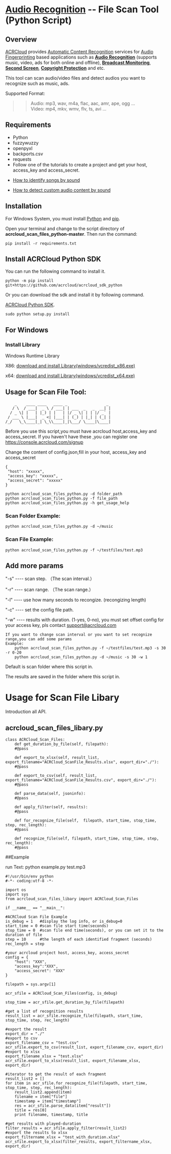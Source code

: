 # [Audio Recognition](https://www.acrcloud.com/music-recognition) -- File Scan Tool (Python Script)

## Overview
  [ACRCloud](https://www.acrcloud.com/) provides [Automatic Content Recognition](https://www.acrcloud.com/docs/introduction/automatic-content-recognition/) services for [Audio Fingerprinting](https://www.acrcloud.com/docs/introduction/audio-fingerprinting/) based applications such as **[Audio Recognition](https://www.acrcloud.com/music-recognition)** (supports music, video, ads for both online and offline), **[Broadcast Monitoring](https://www.acrcloud.com/broadcast-monitoring)**, **[Second Screen](https://www.acrcloud.com/second-screen-synchronization)**, **[Copyright Protection](https://www.acrcloud.com/copyright-protection-de-duplication)** and etc.<br>
  
  This tool can scan audio/video files and detect audios you want to recognize such as music, ads.

  Supported Format:
  
>>Audio: mp3, wav, m4a, flac, aac, amr, ape, ogg ...<br>
>>Video: mp4, mkv, wmv, flv, ts, avi ...

## Requirements

- Python
- fuzzywuzzy
- openpyxl
- backports.csv
- requests
- Follow one of the tutorials to create a project and get your host, access_key and access_secret.

 * [How to identify songs by sound](https://www.acrcloud.com/docs/tutorials/identify-music-by-sound/)
 
 * [How to detect custom audio content by sound](https://www.acrcloud.com/docs/tutorials/identify-audio-custom-content/)
 

## Installation 
 
 For Windows System, you must install [Python](https://www.python.org/downloads/windows/) and [pip](https://pip.pypa.io/en/stable/installing/).
 
 Open your terminal and change to the script directory of <strong>acrcloud_scan_files_python-master</strong>. Then run the command: 
 
 ```
pip install -r requirements.txt
 ```
## Install ACRCloud Python SDK 
 

 You can run the following command to install it.

 ```
 python -m pip install git+https://github.com/acrcloud/acrcloud_sdk_python
 ```

 Or you can download the sdk and install it by following command.

 [ACRCloud Python SDK](https://github.com/acrcloud/acrcloud_sdk_python).


 ```
 sudo python setup.py install
 ```

## For Windows

### Install Library
 Windows Runtime Library
 
 X86: [download and install Library(windows/vcredist_x86.exe)](https://www.microsoft.com/en-us/download/details.aspx?id=5555)
 
 x64: [download and install Library(windows/vcredist_x64.exe)](https://www.microsoft.com/en-us/download/details.aspx?id=14632)

 
## Usage for Scan File Tool: 

        _    ____ ____   ____ _                 _
       / \  / ___|  _ \ / ___| | ___  _   _  __| |
      / _ \| |   | |_) | |   | |/ _ \| | | |/ _` |
     / ___ \ |___|  _ <| |___| | (_) | |_| | (_| |
    /_/   \_\____|_| \_\\____|_|\___/ \____|\____|
 
 Before you use this script,you must have acrcloud host,access_key and access_secret.
 If you haven't have these ,you can register one https://console.acrcloud.com/signup
 
 Change the content of config.json,fill in your host, access_key and access_secret
 ```
{
  "host": "xxxxx",
  "access_key": "xxxxx",
  "access_secret": "xxxxx"
}
 ```
 
 ```
 python acrcloud_scan_files_python.py -d folder_path
 python acrcloud_scan_files_python.py -f file_path
 python acrcloud_scan_files_python.py -h get_usage_help
 ```

### Scan Folder Example:
 ```
 python acrcloud_scan_files_python.py -d ~/music
 ```
### Scan File Example: 
 ```
 python acrcloud_scan_files_python.py -f ~/testfiles/test.mp3
 ```
 
## Add more params
"-s" ---- scan step. （The scan interval.）

"-r" ---- scan range. （The scan range.）

"-l" ---- use how many seconds to recongize.  (recongizing length)

"-c" ---- set the config file path.

"-w" ---- results with duration. (1-yes, 0-no), you must set offset config for your access key, pls contact support@acrcloud.com
 ```
 If you want to change scan interval or you want to set recognize range,you can add some params
 Example:
     python acrcloud_scan_files_python.py -f ~/testfiles/test.mp3 -s 30 -r 0-20
     python acrcloud_scan_files_python.py -d ~/music -s 30 -w 1
 ```

Default is scan folder where this script in.

The results are saved in the folder where this script in.


# Usage for Scan File Libary

Introduction all API.

## acrcloud_scan_files_libary.py

 ```
 class ACRCloud_Scan_Files:
     def get_duration_by_file(self, filepath):
     #@pass

     def export_to_xlsx(self, result_list, export_filename="ACRCloud_ScanFile_Results.xlsx", export_dir="./"):
     #@pass

     def export_to_csv(self, result_list, export_filename="ACRCloud_ScanFile_Results.csv", export_dir="./"):
     #@pass

     def parse_data(self, jsoninfo):
     #@pass

     def apply_filter(self, results):
     #@pass

     def for_recognize_file(self,  filepath, start_time, stop_time, step, rec_length):
     #@pass

     def recognize_file(self, filepath, start_time, stop_time, step, rec_length):
     #@pass
 ```

##Example

run Text: python example.py test.mp3

 ```
 #!/usr/bin/env python
 #-*- coding:utf-8 -*-

 import os
 import sys
 from acrcloud_scan_files_libary import ACRCloud_Scan_Files

 if __name__ == "__main__":

 #ACRCloud Scan File Example
 is_debug = 1   #display the log info, or is_debug=0
 start_time = 0 #scan file start time(seconds)
 stop_time = 0  #scan file end time(seconds), or you can set it to the duration of file
 step = 10      #the length of each identified fragment (seconds)
 rec_length = step

 #your acrcloud project host, access_key, access_secret
 config = {
     "host": "XXX",
     "access_key":"XXX",
     "access_secret": "XXX"
 }

 filepath = sys.argv[1]

 acr_sfile = ACRCloud_Scan_Files(config, is_debug)

 stop_time = acr_sfile.get_duration_by_file(filepath)

 #get a list of recognition results
 result_list = acr_sfile.recognize_file(filepath, start_time, stop_time, step, rec_length)

 #export the result
 export_dir = "./"
 #export to csv
 export_filename_csv = "test.csv"
 acr_sfile.export_to_csv(result_list, export_filename_csv, export_dir)
 #export to xlsx
 export_filename_xlsx = "test.xlsx"
 acr_sfile.export_to_xlsx(result_list, export_filename_xlsx, export_dir)

 #iterator to get the result of each fragment
 result_list2 = []
 for item in acr_sfile.for_recognize_file(filepath, start_time, stop_time, step, rec_length):
     result_list2.append(item)
     filename = item["file"]
     timestamp = item["timestamp"]
     res = acr_sfile.parse_data(item["result"])
     title = res[0]
     print filename, timestamp, title

 #get results with played-duration
 filter_results = acr_sfile.apply_filter(result_list2)
 #export the results to xlsx
 export_filtername_xlsx = "test_with_duration.xlsx"
 acr_sfile.export_to_xlsx(filter_results, export_filtername_xlsx, export_dir)
 ```
